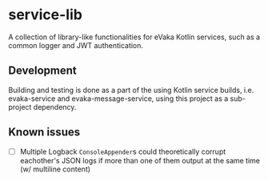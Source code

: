 <!--
SPDX-FileCopyrightText: 2017-2021 City of Espoo

SPDX-License-Identifier: LGPL-2.1-or-later
-->

# service-lib

A collection of library-like functionalities for eVaka Kotlin services, such
as a common logger and JWT authentication.

## Development

Building and testing is done as a part of the using Kotlin service builds,
i.e. evaka-service and evaka-message-service, using this project as a
sub-project dependency.

## Known issues

- [ ] Multiple Logback `ConsoleAppender`s could theoretically corrupt
    eachother's JSON logs if more than one of them output at the same time
    (w/ multiline content)
